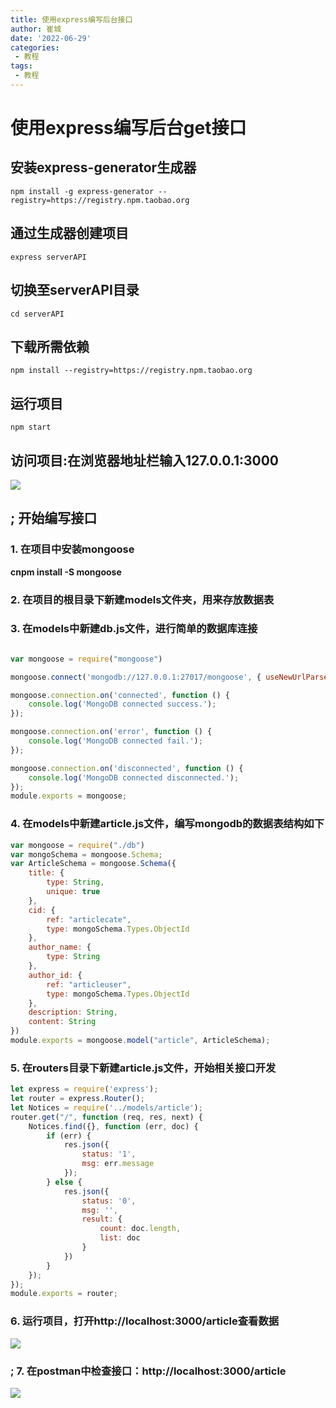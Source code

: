 ```yaml
---
title: 使用express编写后台接口
author: 崔城
date: '2022-06-29'
categories:
 - 教程
tags:
 - 教程
---
```

# 使用express编写后台get接口

## 安装express-generator生成器

```
npm install -g express-generator --registry=https://registry.npm.taobao.org
```

## 通过生成器创建项目

```
express serverAPI
```

## 切换至serverAPI目录

```
cd serverAPI
```

## 下载所需依赖

```
npm install --registry=https://registry.npm.taobao.org
```

## 运行项目

```
npm start
```

## 访问项目:在浏览器地址栏输入127.0.0.1:3000

![](https://img-blog.csdnimg.cn/2019092011471199.png?x-oss-process=image/watermark,type_ZmFuZ3poZW5naGVpdGk,shadow_10,text_aHR0cHM6Ly9ibG9nLmNzZG4ubmV0L3dlaXhpbl8zOTg5Mzg4OQ==,size_16,color_FFFFFF,t_70)

## <a name="_13">;</a> 开始编写接口

### 1. 在项目中安装mongoose

**cnpm install -S mongoose**

### 2. 在项目的根目录下新建models文件夹，用来存放数据表

### 3. 在models中新建db.js文件，进行简单的数据库连接

```js

var mongoose = require("mongoose")

mongoose.connect('mongodb://127.0.0.1:27017/mongoose', { useNewUrlParser: true });

mongoose.connection.on('connected', function () {
    console.log('MongoDB connected success.');
});

mongoose.connection.on('error', function () {
    console.log('MongoDB connected fail.');
});

mongoose.connection.on('disconnected', function () {
    console.log('MongoDB connected disconnected.');
});
module.exports = mongoose;
```

### 4. 在models中新建article.js文件，编写mongodb的数据表结构如下

```js
var mongoose = require("./db")
var mongoSchema = mongoose.Schema;
var ArticleSchema = mongoose.Schema({
    title: {
        type: String,
        unique: true
    },
    cid: {
        ref: "articlecate",
        type: mongoSchema.Types.ObjectId
    },
    author_name: {
        type: String
    },
    author_id: {
        ref: "articleuser",
        type: mongoSchema.Types.ObjectId
    },
    description: String,
    content: String
})
module.exports = mongoose.model("article", ArticleSchema);
```

### 5. 在routers目录下新建article.js文件，开始相关接口开发

```js
let express = require('express');
let router = express.Router();
let Notices = require('../models/article');
router.get("/", function (req, res, next) {
    Notices.find({}, function (err, doc) {
        if (err) {
            res.json({
                status: '1',
                msg: err.message
            });
        } else {
            res.json({
                status: '0',
                msg: '',
                result: {
                    count: doc.length,
                    list: doc
                }
            })
        }
    });
});
module.exports = router;
```

### 6. 运行项目，打开http://localhost:3000/article查看数据

![](https://img-blog.csdnimg.cn/20190920114032804.png?x-oss-process=image/watermark,type_ZmFuZ3poZW5naGVpdGk,shadow_10,text_aHR0cHM6Ly9ibG9nLmNzZG4ubmV0L3dlaXhpbl8zOTg5Mzg4OQ==,size_16,color_FFFFFF,t_70)

### <a name="7_postmanhttplocalhost3000article_91">;</a>  7. 在postman中检查接口：http://localhost:3000/article

![](https://img-blog.csdnimg.cn/20190920115257196.png?x-oss-process=image/watermark,type_ZmFuZ3poZW5naGVpdGk,shadow_10,text_aHR0cHM6Ly9ibG9nLmNzZG4ubmV0L3dlaXhpbl8zOTg5Mzg4OQ==,size_16,color_FFFFFF,t_70)
